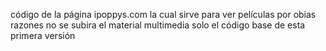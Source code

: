 código de la página ipoppys.com la cual sirve para ver películas por obias razones no se subira el material multimedia solo el código base de esta primera versión
